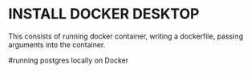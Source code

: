# INSTALL DOCKER DESKTOP

This consists of running docker container, writing a dockerfile, passing arguments into the container.  




#running postgres locally on Docker

